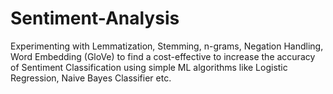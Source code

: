 # Sentiment-Analysis
Experimenting with Lemmatization, Stemming, n-grams, Negation Handling, Word Embedding (GloVe) to find a cost-effective to increase the accuracy of Sentiment Classification using simple ML algorithms like Logistic Regression, Naive Bayes Classifier etc.

